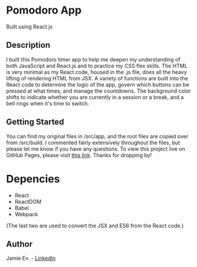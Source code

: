 # Pomodoro App
Built using React.js

## Description

I built this Pomodoro timer app to help me deepen my understanding of both JavaScript and React.js and to practice my CSS flex skills. The HTML is very minimal as my React code, housed in the .js file, does all the heavy lifting of rendering HTML from JSX. A variety of functions are built into the React code to determine the logic of the app, govern which buttons can be pressed at what times, and manage the countdowns. The background color shifts to indicate whether you are currently in a session or a break, and a bell rings when it's time to switch.

## Getting Started

You can find my original files in /src/app, and the root files are copied over from /src/build. I commented fairly extensively throughout the files, but please let me know if you have any questions. To view this project live on GitHub Pages, please visit [this link](https://jamie-ev.github.io/Pomodoro_App/). Thanks for dropping by!

# Depencies

* React
* ReactDOM
* Babel
* Webpack

(The last two are used to convert the JSX and ES6 from the React code.)

## Author

Jamie Ev. - [LinkedIn](https://www.linkedin.com/in/everettjamie/)
